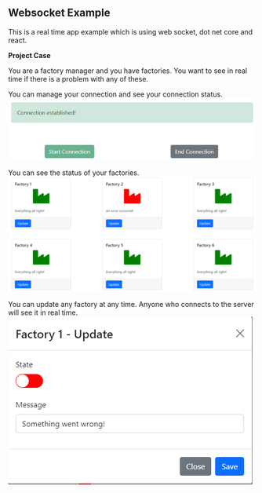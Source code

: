 
## Websocket Example
This is a real time app example which is using web socket, dot net core and react.

**Project Case**

You are a factory manager and you have factories. You want to see in real time if there is a problem with any of these.

You can manage your connection and see your connection status.
![alt text](https://github.com/Sametyzc/dotnet-react-web-socket/blob/main/images/connection.png?raw=true)

You can see the status of your factories.
![alt text](https://github.com/Sametyzc/dotnet-react-web-socket/blob/main/images/factories.png?raw=true)

You can update any factory at any time. Anyone who connects to the server will see it in real time.  
![alt text](https://github.com/Sametyzc/dotnet-react-web-socket/blob/main/images/update.png?raw=true)
